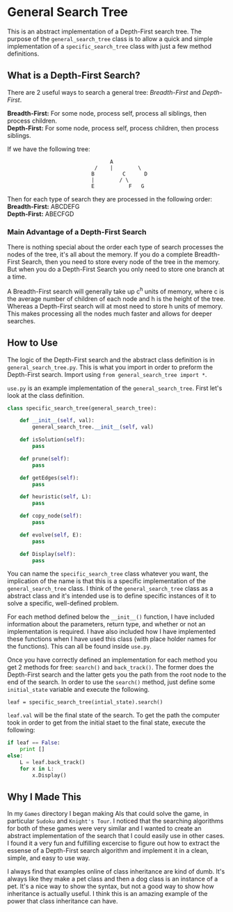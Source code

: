 # General Search Tree

This is an abstract implementation of a Depth-First search tree. The purpose of the `general_search_tree` class is to allow a quick and simple implementation of a `specific_search_tree` class with just a few method definitions.

## What is a Depth-First Search?

There are 2 useful ways to search a general tree: _Breadth-First_ and _Depth-First_.

**Breadth-First:** For some node, process self, process all siblings, then process children. </br>
**Depth-First:** For some node, process self, process children, then process siblings.

If we have the following tree:

```
								 A
							/	 |    	  \
						   B		 C		D
						   |		/ \
						   E	       F   G		
```

Then for each type of search they are processed in the following order: </br>
**Breadth-First:** ABCDEFG </br>
**Depth-First:** ABECFGD

### Main Advantage of a Depth-First Search

There is nothing special about the order each type of search processes the nodes of the tree, it's all about the memory. If you do a complete Breadth-First Search, then you need to store every node of the tree in the memory. But when you do a Depth-First Search you only need to store one branch at a time.

A Breadth-First search will generally take up c<sup>h</sup> units of memory, where c is the average number of children of each node and h is the height of the tree. Whereas a Depth-First search will at most need to store h units of memory. This makes processing all the nodes much faster and allows for deeper searches.

## How to Use

The logic of the Depth-First search and the abstract class definition is in `general_search_tree.py`. This is what you import in order to preform the Depth-First search. Import using `from general_search_tree import *`.

`use.py` is an example implementation of the `general_search_tree`. First let's look at the class definition.

```python
class specific_search_tree(general_search_tree):

    def __init__(self, val):
        general_search_tree.__init__(self, val)

    def isSolution(self):
        pass

    def prune(self):
        pass

    def getEdges(self):
        pass

    def heuristic(self, L):
        pass

    def copy_node(self):
        pass

    def evolve(self, E):
        pass

    def Display(self):
        pass
```

You can name the `specific_search_tree` class whatever you want, the implication of the name is that this is a specific implementation of the `general_search_tree` class. I think of the `general_search_tree` class as a abstract class and it's intended use is to define specific instances of it to solve a specific, well-defined problem.

For each method defined below the `__init__()` function, I have included information about the parameters, return type, and whether or not an implementation is required. I have also included how I have implemented these functions when I have used this class (with place holder names for the functions). This can all be found inside `use.py`.

Once you have correctly defined an implementation for each method you get 2 methods for free: `search()` and `back_track()`. The former does the Depth-First search and the latter gets you the path from the root node to the end of the search. In order to use the `search()` method, just define some `initial_state` variable and execute the following.


`leaf = specific_search_tree(intial_state).search()`

`leaf.val` will be the final state of the search. To get the path the computer took in order to get from the initial staet to the final state, execute the following:

```python
if leaf == False:
    print []
else:
    L = leaf.back_track()
    for x in L:
        x.Display()
```

## Why I Made This

In my `Games` directory I began making AIs that could solve the game, in particular `Sudoku` and `Knight's Tour`. I noticed that the searching algorithms for both of these games were very similar and I wanted to create an abstract implementation of the search that I could easily use in other cases. I found it a very fun and fulfilling excercise to figure out how to extract the essense of a Depth-First search algorithm and implement it in a clean, simple, and easy to use way.

I always find that examples online of class inheritance are kind of dumb. It's always like they make a pet class and then a dog class is an instance of a pet. It's a nice way to show the syntax, but not a good way to show how inheritance is actually useful. I think this is an amazing example of the power that class inheritance can have.
